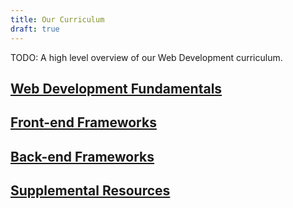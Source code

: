 ```yaml
---
title: Our Curriculum
draft: true
---
```


TODO: A high level overview of our Web Development curriculum.

## [Web Development Fundamentals](./fundamentals/)

## [Front-end Frameworks](./front-end/)

## [Back-end Frameworks](./back-end/)

## [Supplemental Resources](./resources)
